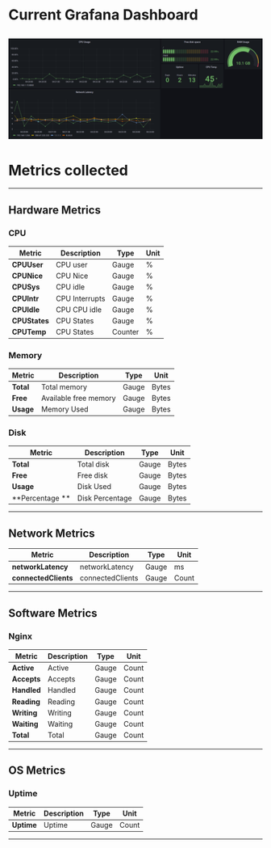 # Current Grafana Dashboard
![grafana_dashboard](img/grafana_dashboard.png)
---
# Metrics collected

---
## Hardware Metrics
### CPU
| **Metric**    | **Description** | **Type** | **Unit** |
|---------------|-----------------|----------|----------|
| **CPUUser**   | CPU user        | Gauge    | %        |
| **CPUNice**   | CPU Nice        | Gauge    | %        |
| **CPUSys**    | CPU idle        | Gauge    | %        |
| **CPUIntr**   | CPU Interrupts  | Gauge    | %        |
| **CPUIdle**   | CPU CPU idle    | Gauge    | %        |
| **CPUStates** | CPU States      | Gauge    | %        |
| **CPUTemp**   | CPU States      | Counter  | %        |

### Memory
| **Metric** | **Description**       | **Type** | **Unit** |
|------------|-----------------------|----------|----------|
| **Total**  | Total memory          | Gauge    | Bytes    |
| **Free**   | Available free memory | Gauge    | Bytes    |
| **Usage**  | Memory Used           | Gauge    | Bytes    |

### Disk
| **Metric**      | **Description** | **Type** | **Unit** |
|-----------------|-----------------|----------|----------|
| **Total**       | Total disk      | Gauge    | Bytes    |
| **Free**        | Free disk       | Gauge    | Bytes    |
| **Usage**       | Disk Used       | Gauge    | Bytes    |
| **Percentage ** | Disk Percentage | Gauge    | Bytes    |

---
## Network Metrics
| **Metric**           | **Description**  | **Type** | **Unit** |
|----------------------|------------------|----------|----------|
| **networkLatency**   | networkLatency   | Gauge    | ms       |
| **connectedClients** | connectedClients | Gauge    | Count    |

---
## Software Metrics
### Nginx
| **Metric** | **Description** | **Type** | **Unit** |
|------------|-----------------|----------|----------|
| **Active** | Active          | Gauge    | Count    |
| **Accepts**| Accepts         | Gauge    | Count    |
| **Handled**| Handled         | Gauge    | Count    |
| **Reading**| Reading         | Gauge    | Count    |
| **Writing**| Writing         | Gauge    | Count    |
| **Waiting**| Waiting         | Gauge    | Count    |
| **Total**  | Total           | Gauge    | Count    |

---
## OS Metrics
### Uptime
| **Metric** | **Description** | **Type** | **Unit** |
|------------|-----------------|----------|----------|
| **Uptime** | Uptime          | Gauge    | Count    |
---
